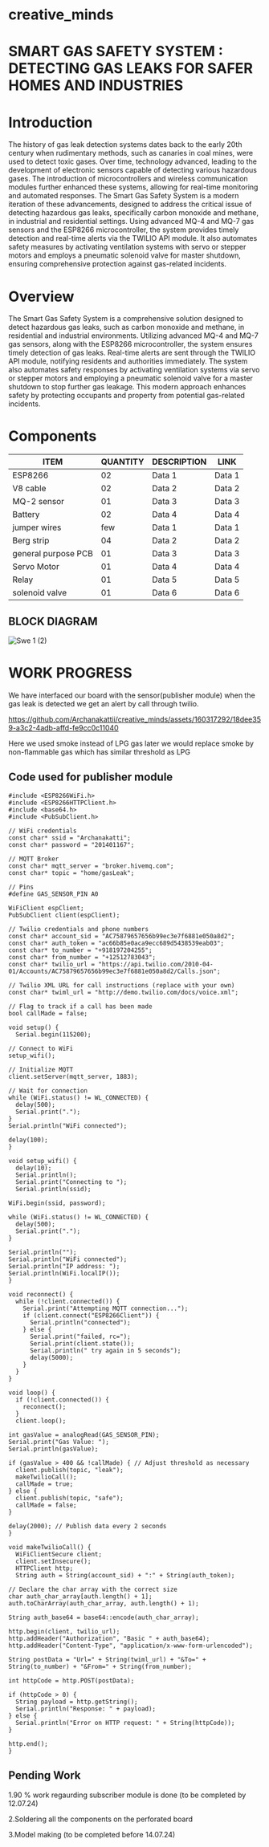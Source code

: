 # creative_minds

# SMART GAS SAFETY SYSTEM : DETECTING GAS LEAKS FOR SAFER HOMES AND INDUSTRIES

# Introduction
The history of gas leak detection systems dates back to the early 20th century when rudimentary methods, such as canaries in coal mines, were used to detect toxic gases. Over time, technology advanced, leading to the development of electronic sensors capable of detecting various hazardous gases. The introduction of microcontrollers and wireless communication modules further enhanced these systems, allowing for real-time monitoring and automated responses. The Smart Gas Safety System is a modern iteration of these advancements, designed to address the critical issue of detecting hazardous gas leaks, specifically carbon monoxide and methane, in industrial and residential settings. Using advanced MQ-4 and MQ-7 gas sensors and the ESP8266 microcontroller, the system provides timely detection and real-time alerts via the TWILIO API module. It also automates safety measures by activating ventilation systems with servo or stepper motors and employs a pneumatic solenoid valve for master shutdown, ensuring comprehensive protection against gas-related incidents.</p>

# Overview
The Smart Gas Safety System is a comprehensive solution designed to detect hazardous gas leaks, such as carbon monoxide and methane, in residential and industrial environments. Utilizing advanced MQ-4 and MQ-7 gas sensors, along with the ESP8266 microcontroller, the system ensures timely detection of gas leaks. Real-time alerts are sent through the TWILIO API module, notifying residents and authorities immediately. The system also automates safety responses by activating ventilation systems via servo or stepper motors and employing a pneumatic solenoid valve for a master shutdown to stop further gas leakage. This modern approach enhances safety by protecting occupants and property from potential gas-related incidents.</p>

# Components 
| ITEM | QUANTITY | DESCRIPTION | LINK |
|----------|----------|----------|----------|
| ESP8266  | 02  | Data 1   | Data 1   |
| V8 cable | 02 | Data 2   | Data 2   |
| MQ-2 sensor | 01  | Data 3   | Data 3   |
| Battery | 02  | Data 4   | Data 4   |
| jumper wires   | few  | Data 1   | Data 1   |
| Berg strip  | 04  | Data 2   | Data 2   |
| general purpose PCB | 01   | Data 3   | Data 3   |
| Servo Motor  | 01   | Data 4   | Data 4   |
| Relay    | 01   | Data 5   | Data 5   |
| solenoid valve  | 01 | Data 6   | Data 6   |



## BLOCK DIAGRAM
![Swe 1  (2)](https://github.com/Archanakattii/creative_minds/assets/160317292/5773471e-3293-4fda-ad28-b1e901ddd590)


# WORK PROGRESS
We have interfaced our board with the sensor(publisher module) when the gas leak is detected we get an alert by call through twilio.</p>




https://github.com/Archanakattii/creative_minds/assets/160317292/18dee359-a3c2-4adb-affd-fe9cc0c11040




Here we used smoke instead of LPG gas later we would replace smoke by non-flammable gas which has similar threshold as LPG</p>

## Code used for publisher module

    #include <ESP8266WiFi.h>
    #include <ESP8266HTTPClient.h>
    #include <base64.h>
    #include <PubSubClient.h>
    
    // WiFi credentials
    const char* ssid = "Archanakatti";
    const char* password = "201401167";
    
    // MQTT Broker
    const char* mqtt_server = "broker.hivemq.com";
    const char* topic = "home/gasLeak";
    
    // Pins
    #define GAS_SENSOR_PIN A0
    
    WiFiClient espClient;
    PubSubClient client(espClient);
    
    // Twilio credentials and phone numbers
    const char* account_sid = "AC75879657656b99ec3e7f6881e050a8d2";
    const char* auth_token = "ac66b85e0aca9ecc689d5438539eab03";
    const char* to_number = "+918197204255";
    const char* from_number = "+12512783043";
    const char* twilio_url = "https://api.twilio.com/2010-04-01/Accounts/AC75879657656b99ec3e7f6881e050a8d2/Calls.json";
    
    // Twilio XML URL for call instructions (replace with your own)
    const char* twiml_url = "http://demo.twilio.com/docs/voice.xml";
    
    // Flag to track if a call has been made
    bool callMade = false;
    
    void setup() {
      Serial.begin(115200);
  
    // Connect to WiFi
    setup_wifi();
    
    // Initialize MQTT
    client.setServer(mqtt_server, 1883);
  
    // Wait for connection
    while (WiFi.status() != WL_CONNECTED) {
      delay(500);
      Serial.print(".");
    }
    Serial.println("WiFi connected");
  
    delay(100);
    }
    
    void setup_wifi() {
      delay(10);
      Serial.println();
      Serial.print("Connecting to ");
      Serial.println(ssid);
    
    WiFi.begin(ssid, password);
  
    while (WiFi.status() != WL_CONNECTED) {
      delay(500);
      Serial.print(".");
    }
  
    Serial.println("");
    Serial.println("WiFi connected");
    Serial.println("IP address: ");
    Serial.println(WiFi.localIP());
    }
  
    void reconnect() {
      while (!client.connected()) {
        Serial.print("Attempting MQTT connection...");
        if (client.connect("ESP8266Client")) {
          Serial.println("connected");
        } else {
          Serial.print("failed, rc=");
          Serial.print(client.state());
          Serial.println(" try again in 5 seconds");
          delay(5000);
        }
      }
    }
    
    void loop() {
      if (!client.connected()) {
        reconnect();
      }
      client.loop();
  
    int gasValue = analogRead(GAS_SENSOR_PIN);
    Serial.print("Gas Value: ");
    Serial.println(gasValue);
    
    if (gasValue > 400 && !callMade) { // Adjust threshold as necessary
      client.publish(topic, "leak");
      makeTwilioCall();
      callMade = true;
    } else {
      client.publish(topic, "safe");
      callMade = false;
    }
  
    delay(2000); // Publish data every 2 seconds
    }
    
    void makeTwilioCall() {
      WiFiClientSecure client;
      client.setInsecure();  
      HTTPClient http;
      String auth = String(account_sid) + ":" + String(auth_token);
      
    // Declare the char array with the correct size
    char auth_char_array[auth.length() + 1];
    auth.toCharArray(auth_char_array, auth.length() + 1);
    
    String auth_base64 = base64::encode(auth_char_array);
  
    http.begin(client, twilio_url);
    http.addHeader("Authorization", "Basic " + auth_base64);
    http.addHeader("Content-Type", "application/x-www-form-urlencoded");
  
    String postData = "Url=" + String(twiml_url) + "&To=" + String(to_number) + "&From=" + String(from_number);
    
    int httpCode = http.POST(postData);
    
    if (httpCode > 0) {
      String payload = http.getString();
      Serial.println("Response: " + payload);
    } else {
      Serial.println("Error on HTTP request: " + String(httpCode));
    }
  
    http.end();
    }



## Pending Work
</p> 1.90 % work regaurding subscriber module is done (to be completed by 12.07.24)
</p> 2.Soldering all the components on the perforated board 
</p> 3.Model making (to be completed before 14.07.24)

